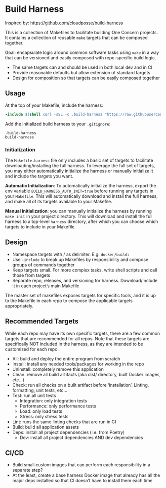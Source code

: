 # Build Harness

Inspired by: https://github.com/cloudposse/build-harness

This is a collection of Makefiles to facilitate building One Concern projects. It contains a collection of reusable `make` targets that can be composed together.

Goal: encapsulate logic around common software tasks using `make` in a way that can be versioned and easily composed with repo-specific build logic.

- The same targets can and should be used in both local dev and in CI
- Provide reasonable defaults but allow extension of standard targets
- Design for composition so that targets can be easily composed together

## Usage

At the top of your Makefile, include the harness:

```makefile
-include $(shell curl -sSL -o .build-harness "https://raw.githubusercontent.com/oneconcern/build-harness/main/Makefile.harness"; echo .build-harness)
```

Add the initialized build harness to your `.gitignore`:

```gitignore
.build-harness
build-harness
```

### Initialization

The `Makefile.harness` file only includes a basic set of targets to facilitate downloading/installing the full harness. To leverage the full set of targets, you may either automatically initialize the harness or manually initialize it and include the targets you want.

**Automatic Initialization**: To automatically initialize the harness, export the env variable `BUILD_HARNESS_AUTO_INIT=true` before running any targets in your `Makefile`. This will automatically download and install the full harness, and make all of its targets available to your Makefile.

**Manual Initialization**: you can manually initialize the harness by running `make init` in your project directory. This will download and install the full harness to a top-level `harness` directory, after which you can choose which targets to include in your Makefile.

## Design

- Namespace targets with / as delimiter. E.g. `docker/build:`
- Use `-include` to break up Makefiles by responsibility and compose groups of commands together
- Keep targets small. For more complex tasks, write shell scripts and call those from targets
- Separate repo, releases, and versioning for harness. Download/include it in each project’s main Makefile

The master set of makefiles exposes targets for specific tools, and it is up to the Makefile in each repo to compose the applicable targets appropriately.

## Recommended Targets

While each repo may have its own specific targets, there are a few common targets that are recommended for all repos. Note that these targets are specifically NOT included in the harness, as they are intended to be customized for each repo.

- All: build and deploy the entire program from scratch 
- Install: install any needed tools/packages for working in the repo
- Uninstall: completely remove this application
- Clean: remove all build artifacts (aka dist/ directory, built Docker images, etc…)
- Check: run all checks on a built artifact before ‘installation’. Linting, formatting, unit tests, etc...
- Test: run all unit tests
    - Integration: only integration tests
    - Performance: only performance tests
    - Load: only load tests
    - Stress: only stress tests
- Lint: runs the same linting checks that are run in CI
- Build: build all application assets
- Deps: install all project dependencies (i.e. from Poetry)
    - Dev: install all project dependencies AND dev dependencies 

## CI/CD

- Build small custom images that can perform each responsibility in a separate step?
- At the least, create a base harness Docker image that already has all the major deps installed so that CI doesn’t have to install them each time
